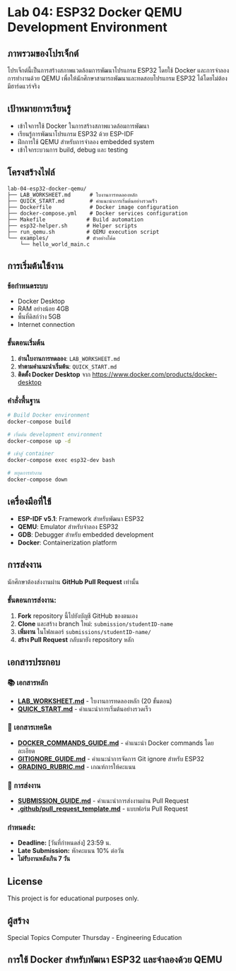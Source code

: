 # Lab 04: ESP32 Docker QEMU Development Environment

## ภาพรวมของโปรเจ็กต์

โปรเจ็กต์นี้เป็นการสร้างสภาพแวดล้อมการพัฒนาโปรแกรม ESP32 โดยใช้ Docker และการจำลองการทำงานด้วย QEMU เพื่อให้นักศึกษาสามารถพัฒนาและทดสอบโปรแกรม ESP32 ได้โดยไม่ต้องมีฮาร์ดแวร์จริง

## เป้าหมายการเรียนรู้

- เข้าใจการใช้ Docker ในการสร้างสภาพแวดล้อมการพัฒนา
- เรียนรู้การพัฒนาโปรแกรม ESP32 ด้วย ESP-IDF
- ฝึกการใช้ QEMU สำหรับการจำลอง embedded system
- เข้าใจกระบวนการ build, debug และ testing

## โครงสร้างไฟล์

```
lab-04-esp32-docker-qemu/
├── LAB_WORKSHEET.md      # ใบงานการทดลองหลัก
├── QUICK_START.md        # คำแนะนำการเริ่มต้นอย่างรวดเร็ว
├── Dockerfile            # Docker image configuration
├── docker-compose.yml    # Docker services configuration  
├── Makefile             # Build automation
├── esp32-helper.sh      # Helper scripts
├── run_qemu.sh          # QEMU execution script
└── examples/            # ตัวอย่างโค้ด
    └── hello_world_main.c
```

## การเริ่มต้นใช้งาน

### ข้อกำหนดระบบ
- Docker Desktop
- RAM อย่างน้อย 4GB
- พื้นที่ดิสก์ว่าง 5GB
- Internet connection

### ขั้นตอนเริ่มต้น
1. **อ่านใบงานการทดลอง**: `LAB_WORKSHEET.md`
2. **ทำตามคำแนะนำเริ่มต้น**: `QUICK_START.md`
3. **ติดตั้ง Docker Desktop** จาก https://www.docker.com/products/docker-desktop

### คำสั่งพื้นฐาน

```bash
# Build Docker environment
docker-compose build

# เริ่มต้น development environment
docker-compose up -d

# เข้าสู่ container
docker-compose exec esp32-dev bash

# หยุดการทำงาน
docker-compose down
```

## เครื่องมือที่ใช้

- **ESP-IDF v5.1**: Framework สำหรับพัฒนา ESP32
- **QEMU**: Emulator สำหรับจำลอง ESP32
- **GDB**: Debugger สำหรับ embedded development
- **Docker**: Containerization platform

## การส่งงาน

นักศึกษาต้องส่งงานผ่าน **GitHub Pull Request** เท่านั้น

### ขั้นตอนการส่งงาน:
1. **Fork** repository นี้ไปยังบัญชี GitHub ของตนเอง
2. **Clone** และสร้าง branch ใหม่: `submission/studentID-name`
3. **เพิ่มงาน** ในโฟลเดอร์ `submissions/studentID-name/`
4. **สร้าง Pull Request** กลับมายัง repository หลัก

## เอกสารประกอบ

### 📚 เอกสารหลัก
- **[LAB_WORKSHEET.md](LAB_WORKSHEET.md)** - ใบงานการทดลองหลัก (20 ขั้นตอน)
- **[QUICK_START.md](QUICK_START.md)** - คำแนะนำการเริ่มต้นอย่างรวดเร็ว

### 🔧 เอกสารเทคนิค
- **[DOCKER_COMMANDS_GUIDE.md](DOCKER_COMMANDS_GUIDE.md)** - คำแนะนำ Docker commands โดยละเอียด
- **[GITIGNORE_GUIDE.md](GITIGNORE_GUIDE.md)** - คำแนะนำการจัดการ Git ignore สำหรับ ESP32
- **[GRADING_RUBRIC.md](GRADING_RUBRIC.md)** - เกณฑ์การให้คะแนน

### 📝 การส่งงาน
- **[SUBMISSION_GUIDE.md](SUBMISSION_GUIDE.md)** - คำแนะนำการส่งงานผ่าน Pull Request
- **[.github/pull_request_template.md](.github/pull_request_template.md)** - แบบฟอร์ม Pull Request

### กำหนดส่ง:
- **Deadline:** [วันที่กำหนดส่ง] 23:59 น.
- **Late Submission:** หักคะแนน 10% ต่อวัน
- **ไม่รับงานหลังเกิน 7 วัน**

## License

This project is for educational purposes only.

## ผู้สร้าง

Special Topics Computer Thursday - Engineering Education
## การใช้ Docker สำหรับพัฒนา ESP32 และจำลองด้วย QEMU